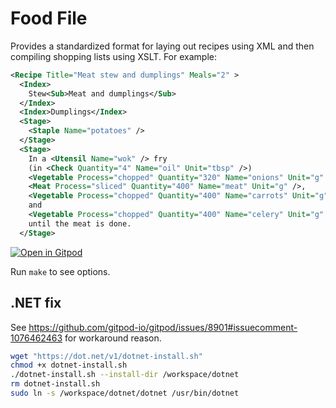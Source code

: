 Food File
=========

Provides a standardized format for laying out recipes using XML
and then compiling shopping lists using XSLT.
For example:

```xml
<Recipe Title="Meat stew and dumplings" Meals="2" >
  <Index>
    Stew<Sub>Meat and dumplings</Sub>
  </Index>
  <Index>Dumplings</Index>
  <Stage>
    <Staple Name="potatoes" />
  </Stage>
  <Stage>
    In a <Utensil Name="wok" /> fry
    (in <Check Quantity="4" Name="oil" Unit="tbsp" />)
    <Vegetable Process="chopped" Quantity="320" Name="onions" Unit="g" />,
    <Meat Process="sliced" Quantity="400" Name="meat" Unit="g" />,
    <Vegetable Process="chopped" Quantity="400" Name="carrots" Unit="g" />
    and
    <Vegetable Process="chopped" Quantity="400" Name="celery" Unit="g" />
    until the meat is done.
  </Stage>
```

[![Open in Gitpod](https://gitpod.io/button/open-in-gitpod.svg)](https://gitpod.io/#github.com/joejcollins/harmony-angel/)

Run `make` to see options.

## .NET fix

See https://github.com/gitpod-io/gitpod/issues/8901#issuecomment-1076462463 for workaround reason.

```bash
wget "https://dot.net/v1/dotnet-install.sh"
chmod +x dotnet-install.sh
./dotnet-install.sh --install-dir /workspace/dotnet
rm dotnet-install.sh
sudo ln -s /workspace/dotnet/dotnet /usr/bin/dotnet
```
